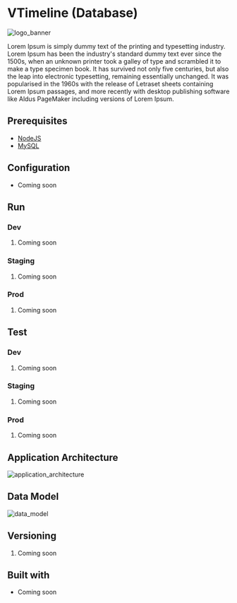 # VTimeline (Database)

![logo_banner](https://imgur.com/vYrOcrm.png)

Lorem Ipsum is simply dummy text of the printing and typesetting industry. Lorem Ipsum has been the industry's standard dummy text ever since the 1500s, when an unknown printer took a galley of type and scrambled it to make a type specimen book. It has survived not only five centuries, but also the leap into electronic typesetting, remaining essentially unchanged. It was popularised in the 1960s with the release of Letraset sheets containing Lorem Ipsum passages, and more recently with desktop publishing software like Aldus PageMaker including versions of Lorem Ipsum.

## Prerequisites

- [NodeJS](https://nodejs.org/)
- [MySQL](https://www.mysql.com/)

## Configuration

- Coming soon

## Run

### Dev

1. Coming soon

### Staging

1. Coming soon

### Prod

1. Coming soon

## Test

### Dev

1. Coming soon

### Staging

1. Coming soon

### Prod

1. Coming soon

## Application Architecture

![application_architecture](https://imgur.com/t9ZFuZz.png)

## Data Model

![data_model](https://imgur.com/H8bpB6n.png)

## Versioning

1. Coming soon

## Built with

- Coming soon
